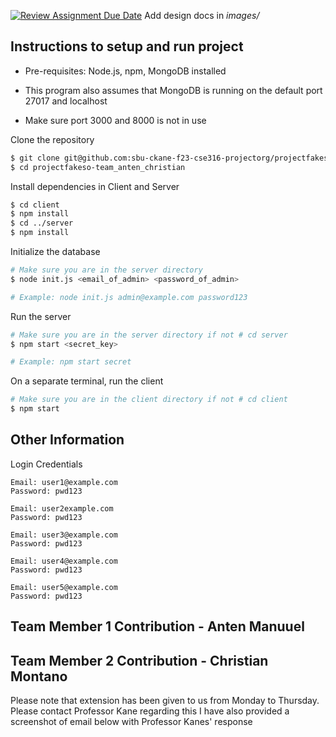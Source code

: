 [![Review Assignment Due Date](https://classroom.github.com/assets/deadline-readme-button-24ddc0f5d75046c5622901739e7c5dd533143b0c8e959d652212380cedb1ea36.svg)](https://classroom.github.com/a/9NDadFFr)
Add design docs in *images/*

## Instructions to setup and run project

- Pre-requisites: Node.js, npm, MongoDB installed

- This program also assumes that MongoDB is running on the default port 27017 and localhost

- Make sure port 3000 and 8000 is not in use

Clone the repository

```bash
$ git clone git@github.com:sbu-ckane-f23-cse316-projectorg/projectfakeso-team_anten_christian.git
$ cd projectfakeso-team_anten_christian
```

Install dependencies in Client and Server

```bash
$ cd client
$ npm install
$ cd ../server
$ npm install
```

Initialize the database

```bash
# Make sure you are in the server directory
$ node init.js <email_of_admin> <password_of_admin>

# Example: node init.js admin@example.com password123
```

Run the server

```bash
# Make sure you are in the server directory if not # cd server
$ npm start <secret_key>

# Example: npm start secret
```

On a separate terminal, run the client

```bash
# Make sure you are in the client directory if not # cd client
$ npm start
```

## Other Information

Login Credentials

```
Email: user1@example.com
Password: pwd123

Email: user2example.com
Password: pwd123

Email: user3@example.com
Password: pwd123

Email: user4@example.com
Password: pwd123

Email: user5@example.com
Password: pwd123
```

## Team Member 1 Contribution - Anten Manuuel

## Team Member 2 Contribution - Christian Montano

Please note that extension has been given to us from Monday to Thursday. Please contact Professor Kane regarding this
I have also provided a screenshot of email below with Professor Kanes' response
